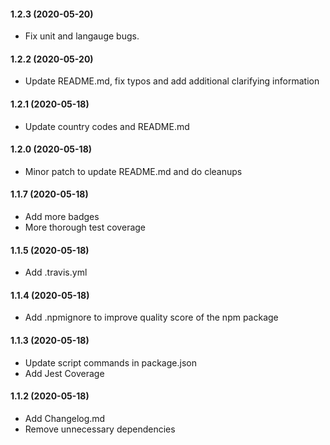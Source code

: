 #### 1.2.3 (2020-05-20)

- Fix unit and langauge bugs.

#### 1.2.2 (2020-05-20)

- Update README.md, fix typos and add additional clarifying information

#### 1.2.1 (2020-05-18)

- Update country codes and README.md

#### 1.2.0 (2020-05-18)

- Minor patch to update README.md and do cleanups

#### 1.1.7 (2020-05-18)

- Add more badges
- More thorough test coverage

#### 1.1.5 (2020-05-18)

- Add .travis.yml

#### 1.1.4 (2020-05-18)

- Add .npmignore to improve quality score of the npm package

#### 1.1.3 (2020-05-18)

- Update script commands in package.json
- Add Jest Coverage

#### 1.1.2 (2020-05-18)

- Add Changelog.md
- Remove unnecessary dependencies
